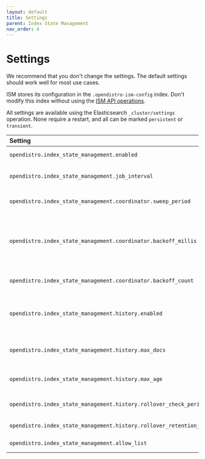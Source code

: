 ```yaml
---
layout: default
title: Settings
parent: Index State Management
nav_order: 4
---
```


# Settings

We recommend that you don't change the settings. The default settings should work well for most use cases.

ISM stores its configuration in the `.opendistro-ism-config` index. Don't modify this index without using the [ISM API operations](../api/).

All settings are available using the Elasticsearch `_cluster/settings` operation. None require a restart, and all can be marked `persistent` or `transient`.

Setting | Default | Description
:--| :- | :--------------
`opendistro.index_state_management.enabled` | True | Specifies whether ISM is enabled or not.
`opendistro.index_state_management.job_interval` | 5 minutes | The interval at which the managed index jobs are run.
`opendistro.index_state_management.coordinator.sweep_period` | 10 minutes | How often the routine background sweep is run.
`opendistro.index_state_management.coordinator.backoff_millis` | 50 milliseconds | The backoff time between retries for failures in the `ManagedIndexCoordinator` (such as when we update managed indices).
`opendistro.index_state_management.coordinator.backoff_count` | 2 | The count of retries for failures in the `ManagedIndexCoordinator`.
`opendistro.index_state_management.history.enabled` | True | Specifies whether audit history is enabled or not. The logs from ISM are automatically indexed to a logs document.
`opendistro.index_state_management.history.max_docs` | 2,500,000 | The maximum number of documents before rolling over the audit history index.
`opendistro.index_state_management.history.max_age` | 24 hours | The maximum age before rolling over the audit history index.
`opendistro.index_state_management.history.rollover_check_period` | 8 hours | The time between rollover checks for the audit history index.
`opendistro.index_state_management.history.rollover_retention_period` | 30 days | How long audit history indices are kept.
`opendistro.index_state_management.allow_list` | All actions | List of actions that you can use.
